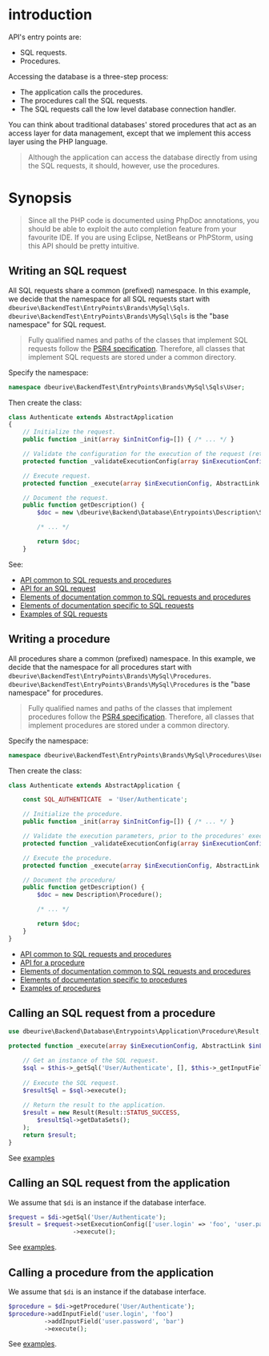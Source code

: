 # introduction

API's entry points are:

* SQL requests.
* Procedures.

Accessing the database is a three-step process:

* The application calls the procedures. 
* The procedures call the SQL requests. 
* The SQL requests call the low level database connection handler.

You can think about traditional databases' stored procedures that act as an access layer for data management, except that we implement this access layer using the PHP language.

> Although the application can access the database directly from using the SQL requests, it should, however, use the procedures.




# Synopsis

> Since all the PHP code is documented using PhpDoc annotations, you should be able to exploit the auto completion feature from your favourite IDE.
> If you are using Eclipse, NetBeans or PhPStorm, using this API should be pretty intuitive.



## Writing an SQL request

All SQL requests share a common (prefixed) namespace.
In this example, we decide that the namespace for all SQL requests start with `dbeurive\BackendTest\EntryPoints\Brands\MySql\Sqls`.
`dbeurive\BackendTest\EntryPoints\Brands\MySql\Sqls` is the "base namespace" for SQL request.

> Fully qualified names and paths of the classes that implement SQL requests follow the [PSR4 specification](http://www.php-fig.org/psr/psr-4/).
> Therefore, all classes that implement SQL requests are stored under a common directory.

Specify the namespace:

```php
namespace dbeurive\BackendTest\EntryPoints\Brands\MySql\Sqls\User;
```

Then create the class:

```php
class Authenticate extends AbstractApplication
{
    // Initialize the request.
    public function _init(array $inInitConfig=[]) { /* ... */ }

    // Validate the configuration for the execution of the request (return true if OK, false otherwise).
    protected function _validateExecutionConfig(array $inExecutionConfig, &$outErrorMessage) { /* ... */ }

    // Execute request.
    protected function _execute(array $inExecutionConfig, AbstractLink $inLink) { /* ... */ } 

    // Document the request.
    public function getDescription() {
        $doc = new \dbeurive\Backend\Database\Entrypoints\Description\Sql();

        /* ... */

        return $doc;
    }
```

See:

* [API common to SQL requests and procedures](https://github.com/dbeurive/backend/blob/master/src/Database/Entrypoints/AbstractEntryPoint.php)
* [API for an SQL request](https://github.com/dbeurive/backend/blob/master/src/Database/Entrypoints/Application/Sql/AbstractApplication.php)
* [Elements of documentation common to SQL requests and procedures](https://github.com/dbeurive/backend/blob/master/src/Database/Entrypoints/Description/AbstractDescription.php)
* [Elements of documentation specific to SQL requests](https://github.com/dbeurive/backend/blob/master/src/Database/Entrypoints/Description/Sql.php)
* [Examples of SQL requests](https://github.com/dbeurive/backend/tree/master/tests/EntryPoints/Brands/MySql/Sqls)




## Writing a procedure

All procedures share a common (prefixed) namespace.
In this example, we decide that the namespace for all procedures start with `dbeurive\BackendTest\EntryPoints\Brands\MySql\Procedures`.
`dbeurive\BackendTest\EntryPoints\Brands\MySql\Procedures` is the "base namespace" for procedures.

> Fully qualified names and paths of the classes that implement procedures follow the [PSR4 specification](http://www.php-fig.org/psr/psr-4/).
> Therefore, all classes that implement procedures are stored under a common directory.

Specify the namespace:

```php
namespace dbeurive\BackendTest\EntryPoints\Brands\MySql\Procedures\User
```

Then create the class:

```php
class Authenticate extends AbstractApplication {

    const SQL_AUTHENTICATE  = 'User/Authenticate';

    // Initialize the procedure.
    public function _init(array $inInitConfig=[]) { /* ... */ }

    // Validate the execution parameters, prior to the procedures' execution (return true if OK, false otherwise).
    protected function _validateExecutionConfig(array $inExecutionConfig, &$outErrorMessage) { /* ... */ }

    // Execute the procedure.
    protected function _execute(array $inExecutionConfig, AbstractLink $inLink) { /* ... */ }

    // Document the procedure/
    public function getDescription() {
        $doc = new Description\Procedure();

        /* ... */

        return $doc;
    }
}
```

* [API common to SQL requests and procedures](https://github.com/dbeurive/backend/blob/master/src/Database/Entrypoints/AbstractEntryPoint.php)
* [API for a procedure](https://github.com/dbeurive/backend/blob/master/src/Database/Entrypoints/Application/Procedure/AbstractApplication.php)
* [Elements of documentation common to SQL requests and procedures](https://github.com/dbeurive/backend/blob/master/src/Database/Entrypoints/Description/AbstractDescription.php)
* [Elements of documentation specific to procedures](https://github.com/dbeurive/backend/blob/master/src/Database/Entrypoints/Description/Procedure.php)
* [Examples of procedures](https://github.com/dbeurive/backend/tree/master/tests/EntryPoints/Brands/MySql/Procedures/User)





## Calling an SQL request from a procedure

```php
use dbeurive\Backend\Database\Entrypoints\Application\Procedure\Result;

protected function _execute(array $inExecutionConfig, AbstractLink $inLink) {

    // Get an instance of the SQL request.
    $sql = $this->_getSql('User/Authenticate', [], $this->_getInputFields());
    
    // Execute the SQL request.
    $resultSql = $sql->execute();
    
    // Return the result to the application.
    $result = new Result(Result::STATUS_SUCCESS,
        $resultSql->getDataSets();
    );
    return $result;
}
```

See [examples](https://github.com/dbeurive/backend/tree/master/tests/EntryPoints/Brands/MySql/Procedures/User)




## Calling an SQL request from the application

We assume that `$di` is an instance if the database interface.

```php
$request = $di->getSql('User/Authenticate');
$result = $request->setExecutionConfig(['user.login' => 'foo', 'user.password' => 'bar'])
                  ->execute();
```

See [examples](https://github.com/dbeurive/backend/tree/master/tests/UnitTests/MySql/Sqls/User).




## Calling a procedure from the application

We assume that `$di` is an instance if the database interface.

```php
$procedure = $di->getProcedure('User/Authenticate');
$procedure->addInputField('user.login', 'foo')
          ->addInputField('user.password', 'bar')
          ->execute();
```

See [examples](https://github.com/dbeurive/backend/tree/master/tests/UnitTests/MySql/Procedures/User).




